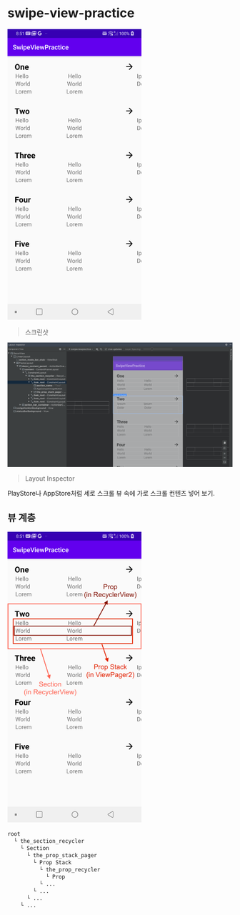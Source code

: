 # swipe-view-practice

<img src="/docs/screenshot.png" width="300"/>

> 스크린샷

<img src="/docs/layout-inspector.png"/>

> Layout Inspector

PlayStore나 AppStore처럼 세로 스크롤 뷰 속에 가로 스크롤 컨텐츠 넣어 보기.

## 뷰 계층

<img src="/docs/screenshot-marked.png" width="300"/>

~~~
root
  └ the_section_recycler
    └ Section
      └ the_prop_stack_pager
        └ Prop Stack
          └ the_prop_recycler
            └ Prop
          └ ...
        └ ...
      └ ...
    └ ...
~~~
